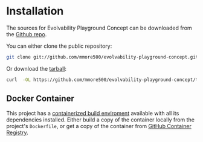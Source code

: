 # Installation

The sources for Evolvability Playground Concept can be downloaded from the [Github repo](https://github.com/mmore500/evolvability-playground-concept).

You can either clone the public repository:

```bash
git clone git://github.com/mmore500/evolvability-playground-concept.git
```
Or download the [tarball](https://github.com/mmore500/evolvability-playground-concept/tarball/master):

```bash
curl  -OL https://github.com/mmore500/evolvability-playground-concept/tarball/master
```

## Docker Container

This project has a [containerized build enviroment](https://docs.docker.com/engine/reference/commandline/build/) available with all its dependencies installed.
Either build a copy of the container locally from the project's `Dockerfile`,
or get a copy of the container from [GitHub Container Registry](https://ghcr.io/mmore500/evolvability-playground-concept}).
